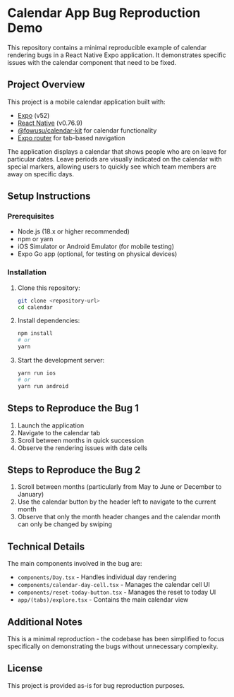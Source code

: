 # Calendar App Bug Reproduction Demo

This repository contains a minimal reproducible example of calendar rendering bugs in a React Native Expo application. It demonstrates specific issues with the calendar component that need to be fixed.

## Project Overview

This project is a mobile calendar application built with:

- [Expo](https://expo.dev/) (v52)
- [React Native](https://reactnative.dev/) (v0.76.9)
- [@fowusu/calendar-kit](https://www.npmjs.com/package/@fowusu/calendar-kit) for calendar functionality
- [Expo router](https://docs.expo.dev/versions/latest/sdk/router/) for tab-based navigation

The application displays a calendar that shows people who are on leave for particular dates. Leave periods are visually indicated on the calendar with special markers, allowing users to quickly see which team members are away on specific days.

## Setup Instructions

### Prerequisites

- Node.js (18.x or higher recommended)
- npm or yarn
- iOS Simulator or Android Emulator (for mobile testing)
- Expo Go app (optional, for testing on physical devices)

### Installation

1. Clone this repository:

   ```bash
   git clone <repository-url>
   cd calendar
   ```

2. Install dependencies:

   ```bash
   npm install
   # or
   yarn
   ```

3. Start the development server:

   ```bash
   yarn run ios
   # or
   yarn run android
   ```

## Steps to Reproduce the Bug 1

1. Launch the application
2. Navigate to the calendar tab
3. Scroll between months in quick succession
4. Observe the rendering issues with date cells

## Steps to Reproduce the Bug 2

1. Scroll between months (particularly from May to June or December to January)
2. Use the calendar button by the header left to navigate to the current month
3. Observe that only the month header changes and the calendar month can only be changed by swiping

## Technical Details

The main components involved in the bug are:

- `components/Day.tsx` - Handles individual day rendering
- `components/calendar-day-cell.tsx` - Manages the calendar cell UI
- `components/reset-today-button.tsx` - Manages the reset to today UI
- `app/(tabs)/explore.tsx` - Contains the main calendar view

## Additional Notes

This is a minimal reproduction - the codebase has been simplified to focus specifically on demonstrating the bugs without unnecessary complexity.

## License

This project is provided as-is for bug reproduction purposes.
